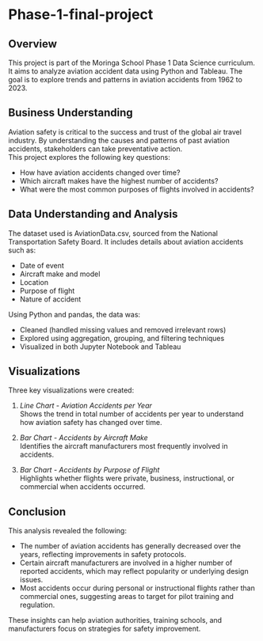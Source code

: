 # Phase-1-final-project

## Overview  
This project is part of the Moringa School Phase 1 Data Science curriculum. It aims to analyze aviation accident data using Python and Tableau. The goal is to explore trends and patterns in aviation accidents from 1962 to 2023.

## Business Understanding  
Aviation safety is critical to the success and trust of the global air travel industry. By understanding the causes and patterns of past aviation accidents, stakeholders can take preventative action.  
This project explores the following key questions:
- How have aviation accidents changed over time?
- Which aircraft makes have the highest number of accidents?
- What were the most common purposes of flights involved in accidents?

## Data Understanding and Analysis  
The dataset used is AviationData.csv, sourced from the National Transportation Safety Board. It includes details about aviation accidents such as:
- Date of event
- Aircraft make and model
- Location
- Purpose of flight
- Nature of accident

Using Python and pandas, the data was:
- Cleaned (handled missing values and removed irrelevant rows)
- Explored using aggregation, grouping, and filtering techniques
- Visualized in both Jupyter Notebook and Tableau

## Visualizations  
Three key visualizations were created:

1. *Line Chart - Aviation Accidents per Year*  
   Shows the trend in total number of accidents per year to understand how aviation safety has changed over time.

2. *Bar Chart - Accidents by Aircraft Make*  
   Identifies the aircraft manufacturers most frequently involved in accidents.

3. *Bar Chart - Accidents by Purpose of Flight*  
   Highlights whether flights were private, business, instructional, or commercial when accidents occurred.

## Conclusion  
This analysis revealed the following:
- The number of aviation accidents has generally decreased over the years, reflecting improvements in safety protocols.
- Certain aircraft manufacturers are involved in a higher number of reported accidents, which may reflect popularity or underlying design issues.
- Most accidents occur during personal or instructional flights rather than commercial ones, suggesting areas to target for pilot training and regulation.

These insights can help aviation authorities, training schools, and manufacturers focus on strategies for safety improvement.
